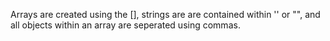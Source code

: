 Arrays are created using the [], strings are are contained within '' or "", and all objects within an array are seperated using commas.
